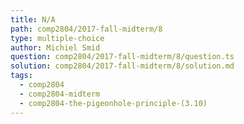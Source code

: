 ```yaml
---
title: N/A
path: comp2804/2017-fall-midterm/8
type: multiple-choice
author: Michiel Smid
question: comp2804/2017-fall-midterm/8/question.ts
solution: comp2804/2017-fall-midterm/8/solution.md
tags:
  - comp2804
  - comp2804-midterm
  - comp2804-the-pigeonhole-principle-(3.10)
---
```

